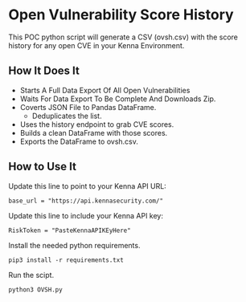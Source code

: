# Open Vulnerability Score History

This POC python script will generate a CSV (ovsh.csv) with the score history for any open CVE in your Kenna Environment.

## How It Does It

- Starts A Full Data Export Of All Open Vulnerabilities
- Waits For Data Export To Be Complete And Downloads Zip.
- Coverts JSON File to Pandas DataFrame.
  - Deduplicates the list.
- Uses the history endpoint to grab CVE scores.
- Builds a clean DataFrame with those scores.
- Exports the DataFrame to ovsh.csv.

## How to Use It

Update this line to point to your Kenna API URL:

```base_url = "https://api.kennasecurity.com/"```

Update this line to include your Kenna API key:

```RiskToken = "PasteKennaAPIKEyHere"```

Install the needed python requirements.

```pip3 install -r requirements.txt```

Run the scipt.

```python3 OVSH.py```
